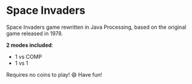 # Space Invaders
Space Invaders game rewritten in Java Processing, based on the original game released in 1978.



**2 modes included**:

- 1 vs COMP
- 1 vs 1



Requires no coins to play! :smile: Have fun!